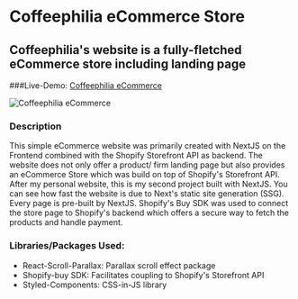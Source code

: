 # Coffeephilia eCommerce Store

## Coffeephilia's website is a fully-fletched eCommerce store including landing page

###Live-Demo: [Coffeephilia eCommerce](https://coffeephilia-frontend.vercel.app/ "Coffeephilia eCommerce") 

![Coffeephilia eCommerce](https://res.cloudinary.com/djiqhmzqs/image/upload/v1618747413/Coffeephilia_09cde92a6c.jpg "Coffeephilia eCommerce")

### Description
This simple eCommerce website was primarily created with NextJS on the Frontend combined with the Shopify Storefront API as backend. The website does not only offer a product/ firm landing page but also provides an eCommerce Store which was build on top of Shopify's Storefront API. After my personal website, this is my second project built with NextJS. You can see how fast the website is due to Next's static site generation (SSG). Every page is pre-built by NextJS. Shopify's Buy SDK was used to connect the store page to Shopify's backend which offers a secure way to fetch the products and handle payment.

### Libraries/Packages Used:
+ React-Scroll-Parallax: Parallax scroll effect package
+ Shopify-buy SDK: Facilitates coupling to Shopify's Storefront API
+ Styled-Components: CSS-in-JS library
